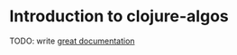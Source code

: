 # Introduction to clojure-algos

TODO: write [great documentation](http://jacobian.org/writing/what-to-write/)

